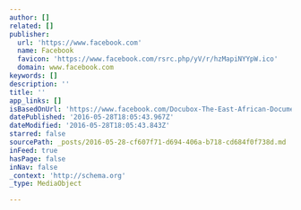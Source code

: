 ```yaml
---
author: []
related: []
publisher:
  url: 'https://www.facebook.com'
  name: Facebook
  favicon: 'https://www.facebook.com/rsrc.php/yV/r/hzMapiNYYpW.ico'
  domain: www.facebook.com
keywords: []
description: ''
title: ''
app_links: []
isBasedOnUrl: 'https://www.facebook.com/Docubox-The-East-African-Documentary-Film-Fund-496134637132705/'
datePublished: '2016-05-28T18:05:43.967Z'
dateModified: '2016-05-28T18:05:43.843Z'
starred: false
sourcePath: _posts/2016-05-28-cf607f71-d694-406a-b718-cd684f0f738d.md
inFeed: true
hasPage: false
inNav: false
_context: 'http://schema.org'
_type: MediaObject

---
```

